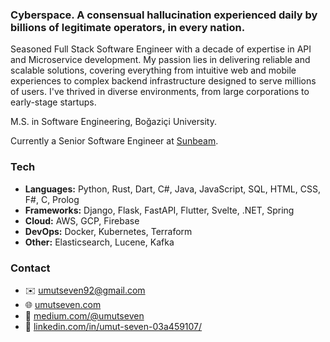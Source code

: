 ### Cyberspace. A consensual hallucination experienced daily by billions of legitimate operators, in every nation.

Seasoned Full Stack Software Engineer with a decade of expertise in API and Microservice development. My passion lies in delivering reliable and scalable solutions, covering everything from intuitive web and mobile experiences to complex backend infrastructure designed to serve millions of users. I've thrived in diverse environments, from large corporations to early-stage startups.

M.S. in Software Engineering, Boğaziçi University.

Currently a Senior Software Engineer at [Sunbeam](https://www.sunbeam.cx/).

### Tech

* **Languages:** Python, Rust, Dart, C#, Java, JavaScript, SQL, HTML, CSS, F#, C, Prolog
* **Frameworks:** Django, Flask, FastAPI, Flutter, Svelte, .NET, Spring
* **Cloud:** AWS, GCP, Firebase
* **DevOps:** Docker, Kubernetes, Terraform
* **Other:** Elasticsearch, Lucene, Kafka

### Contact

- ✉️ [umutseven92@gmail.com](mailto:umutseven92@gmail.com)
- 🌐 [umutseven.com](https://umutseven.com)
- 📰 [medium.com/@umutseven](https://medium.com/@umutseven)
- 👔 [linkedin.com/in/umut-seven-03a459107/](https://www.linkedin.com/in/umut-seven-03a459107/)
